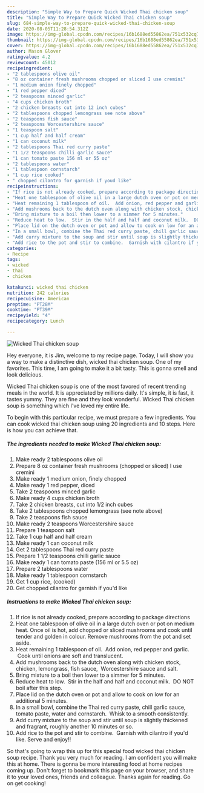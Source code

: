 ```yaml
---
description: "Simple Way to Prepare Quick Wicked Thai chicken soup"
title: "Simple Way to Prepare Quick Wicked Thai chicken soup"
slug: 684-simple-way-to-prepare-quick-wicked-thai-chicken-soup
date: 2020-08-05T11:28:54.312Z
image: https://img-global.cpcdn.com/recipes/16b1688ed55862ea/751x532cq70/wicked-thai-chicken-soup-recipe-main-photo.jpg
thumbnail: https://img-global.cpcdn.com/recipes/16b1688ed55862ea/751x532cq70/wicked-thai-chicken-soup-recipe-main-photo.jpg
cover: https://img-global.cpcdn.com/recipes/16b1688ed55862ea/751x532cq70/wicked-thai-chicken-soup-recipe-main-photo.jpg
author: Mason Glover
ratingvalue: 4.2
reviewcount: 45012
recipeingredient:
- "2 tablespoons olive oil"
- "8 oz container fresh mushrooms chopped or sliced I use cremini"
- "1 medium onion finely chopped"
- "1 red pepper diced"
- "2 teaspoons minced garlic"
- "4 cups chicken broth"
- "2 chicken breasts cut into 12 inch cubes"
- "2 tablespoons chopped lemongrass see note above"
- "2 teaspoons fish sauce"
- "2 teaspoons Worcestershire sauce"
- "1 teaspoon salt"
- "1 cup half and half cream"
- "1 can coconut milk"
- "2 tablespoons Thai red curry paste"
- "1 1/2 teaspoons chilli garlic sauce"
- "1 can tomato paste 156 ml or 55 oz"
- "2 tablespoons water"
- "1 tablespoon cornstarch"
- "1 cup rice cooked"
- " chopped cilantro for garnish if youd like"
recipeinstructions:
- "If rice is not already cooked, prepare according to package directions"
- "Heat one tablespoon of olive oil in a large dutch oven or pot on medium heat. Once oil is hot, add chopped or sliced mushrooms and cook until tender and golden in colour. Remove mushrooms from the pot and set aside."
- "Heat remaining 1 tablespoon of oil.  Add onion, red pepper and garlic.  Cook until onions are soft and translucent."
- "Add mushrooms back to the dutch oven along with chicken stock, chicken, lemongrass, fish sauce,  Worcestershire sauce and salt."
- "Bring mixture to a boil then lower to a simmer for 5 minutes."
- "Reduce heat to low.  Stir in the half and half and coconut milk.  DO NOT boil after this step."
- "Place lid on the dutch oven or pot and allow to cook on low for an additional 5 minutes."
- "In a small bowl, combine the Thai red curry paste, chill garlic sauce, tomato paste, water and cornstarch.  Whisk to a smooth consistently."
- "Add curry mixture to the soup and stir until soup is slightly thickened and fragrant, roughly another 10 minutes or so."
- "Add rice to the pot and stir to combine.  Garnish with cilantro if you&#39;d like. Serve and enjoy!!"
categories:
- Recipe
tags:
- wicked
- thai
- chicken

katakunci: wicked thai chicken 
nutrition: 242 calories
recipecuisine: American
preptime: "PT28M"
cooktime: "PT39M"
recipeyield: "4"
recipecategory: Lunch

---
```



![Wicked Thai chicken soup](https://img-global.cpcdn.com/recipes/16b1688ed55862ea/751x532cq70/wicked-thai-chicken-soup-recipe-main-photo.jpg)

Hey everyone, it is Jim, welcome to my recipe page. Today, I will show you a way to make a distinctive dish, wicked thai chicken soup. One of my favorites. This time, I am going to make it a bit tasty. This is gonna smell and look delicious.

Wicked Thai chicken soup is one of the most favored of recent trending meals in the world. It is appreciated by millions daily. It's simple, it is fast, it tastes yummy. They are fine and they look wonderful. Wicked Thai chicken soup is something which I've loved my entire life.




To begin with this particular recipe, we must prepare a few ingredients. You can cook wicked thai chicken soup using 20 ingredients and 10 steps. Here is how you can achieve that.

<!--inarticleads1-->

##### The ingredients needed to make Wicked Thai chicken soup:

1. Make ready 2 tablespoons olive oil
1. Prepare 8 oz container fresh mushrooms (chopped or sliced) I use cremini
1. Make ready 1 medium onion, finely chopped
1. Make ready 1 red pepper, diced
1. Take 2 teaspoons minced garlic
1. Make ready 4 cups chicken broth
1. Take 2 chicken breasts, cut into 1/2 inch cubes
1. Take 2 tablespoons chopped lemongrass (see note above)
1. Take 2 teaspoons fish sauce
1. Make ready 2 teaspoons Worcestershire sauce
1. Prepare 1 teaspoon salt
1. Take 1 cup half and half cream
1. Make ready 1 can coconut milk
1. Get 2 tablespoons Thai red curry paste
1. Prepare 1 1/2 teaspoons chilli garlic sauce
1. Make ready 1 can tomato paste (156 ml or 5.5 oz)
1. Prepare 2 tablespoons water
1. Make ready 1 tablespoon cornstarch
1. Get 1 cup rice, (cooked)
1. Get  chopped cilantro for garnish if you&#39;d like




<!--inarticleads2-->

##### Instructions to make Wicked Thai chicken soup:

1. If rice is not already cooked, prepare according to package directions
1. Heat one tablespoon of olive oil in a large dutch oven or pot on medium heat. Once oil is hot, add chopped or sliced mushrooms and cook until tender and golden in colour. Remove mushrooms from the pot and set aside.
1. Heat remaining 1 tablespoon of oil.  Add onion, red pepper and garlic.  Cook until onions are soft and translucent.
1. Add mushrooms back to the dutch oven along with chicken stock, chicken, lemongrass, fish sauce,  Worcestershire sauce and salt.
1. Bring mixture to a boil then lower to a simmer for 5 minutes.
1. Reduce heat to low.  Stir in the half and half and coconut milk.  DO NOT boil after this step.
1. Place lid on the dutch oven or pot and allow to cook on low for an additional 5 minutes.
1. In a small bowl, combine the Thai red curry paste, chill garlic sauce, tomato paste, water and cornstarch.  Whisk to a smooth consistently.
1. Add curry mixture to the soup and stir until soup is slightly thickened and fragrant, roughly another 10 minutes or so.
1. Add rice to the pot and stir to combine.  Garnish with cilantro if you&#39;d like. Serve and enjoy!!




So that's going to wrap this up for this special food wicked thai chicken soup recipe. Thank you very much for reading. I am confident you will make this at home. There is gonna be more interesting food at home recipes coming up. Don't forget to bookmark this page on your browser, and share it to your loved ones, friends and colleague. Thanks again for reading. Go on get cooking!
